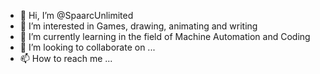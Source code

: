 - 👋 Hi, I’m @SpaarcUnlimited
- 👀 I’m interested in Games, drawing, animating and writing
- 🌱 I’m currently learning in the field of Machine Automation and Coding
- 💞️ I’m looking to collaborate on ...
- 📫 How to reach me ...

<!---
SpaarcUnlimited/SpaarcUnlimited is a ✨ special ✨ repository because its `README.md` (this file) appears on your GitHub profile.
You can click the Preview link to take a look at your changes.
--->
